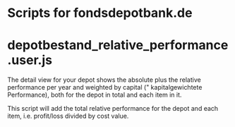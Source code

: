 # Scripts for fondsdepotbank.de

# depotbestand_relative_performance.user.js

The detail view for your depot shows the absolute plus the relative performance per year and weighted by capital ("
kapitalgewichtete Performance), both for the depot in total and each item in it.

This script will add the total relative performance for the depot and each item, i.e. profit/loss divided by cost value.
